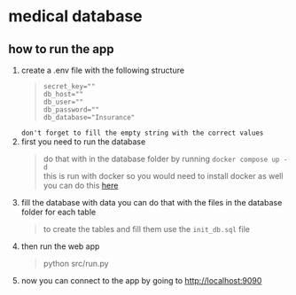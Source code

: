 # medical database

## how to run the app

1. create a .env file with the following structure
    >
    > ```.env
    > secret_key=""
    > db_host=""
    > db_user=""
    > db_password=""
    > db_database="Insurance"
    > ```
    >
    `don't forget to fill the empty string with the correct values`
2. first you need to run the database
    > do that with in the database folder by running `docker compose up -d` \
    > this is run with docker so you would need to install docker as well \
    > you can do this [here](https://docs.docker.com/get-docker/)
3. fill the database with data you can do that with the files in the database folder for each table
    > to create the tables and fill them use the  `init_db.sql` file
4. then run the web app
    > python src/run.py
5. now you can connect to the app by going to [http://localhost:9090](http://localhost:9090)
